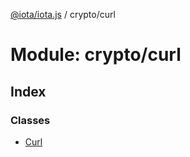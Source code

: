 [@iota/iota.js](../README.md) / crypto/curl

# Module: crypto/curl

## Index

### Classes

* [Curl](../classes/crypto_curl.curl.md)

